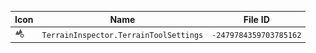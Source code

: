 | Icon | Name | File ID |
| ---  | ---  | ---     |
| ![](TerrainInspector.TerrainToolSettings.png) | `TerrainInspector.TerrainToolSettings` | `-2479784359703785162` |
